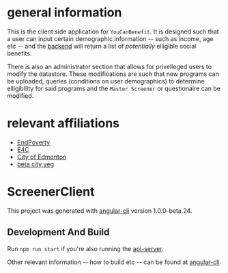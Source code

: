 # general information

This is the client side application for `YouCanBenefit`. It is designed such that a user can input certain demographic information 
-- such as income, age etc -- and the [backend](https://github.com/yeg-relief/api-server) will return a list of *potentially* 
elligible social benefits. 

There is also an administrator section that allows for privelleged users to modify the datastore. These modifications are such that 
new programs can be uploaded, queries (conditions on user demographics) to determine elligiblilty for said programs and 
the `Master Screener` or questionaire can be modified. 

# relevant affiliations

* [EndPoverty](https://www.endpovertyedmonton.ca/)
* [E4C](http://e4calberta.org/)
* [City of Edmonton](https://www.edmonton.ca/)
* [beta city yeg](https://betacity.ca/)

# ScreenerClient
This project was generated with [angular-cli](https://github.com/angular/angular-cli) version 1.0.0-beta.24.

## Development And Build
Run `npm run start` if you're also running the [api-server](https://github.com/yeg-relief/api-server).

Other relevant information -- how to build etc -- can be found at [angular-cli](https://github.com/angular/angular-cli).

